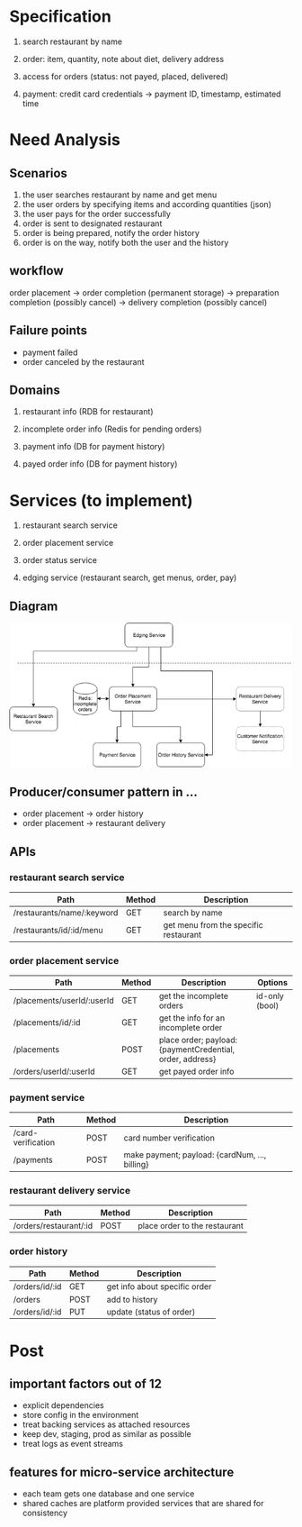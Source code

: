 # Specification

1. search restaurant by name

2. order: item, quantity, note about diet, delivery address

3. access for orders (status: not payed, placed, delivered)

4. payment: credit card credentials -> payment ID, timestamp, estimated time

# Need Analysis
## Scenarios
1. the user searches restaurant by name and get menu
2. the user orders by specifying items and according quantities (json)
3. the user pays for the order successfully
4. order is sent to designated restaurant
5. order is being prepared, notify the order history
6. order is on the way, notify both the user and the history

## workflow
order placement -> order completion (permanent storage) 
-> preparation completion (possibly cancel) -> delivery completion (possibly cancel)

## Failure points
- payment failed
- order canceled by the restaurant

## Domains
1. restaurant info (RDB for restaurant)

2. incomplete order info (Redis for pending orders)

3. payment info (DB for payment history)

4. payed order info (DB for payment history)


# Services (to implement)
1. restaurant search service

2. order placement service

3. order status service

4. edging service (restaurant search, get menus, order, pay)


## Diagram
![alt text](./images/restaurant-delivery.png "services diagram")

## Producer/consumer pattern in ...
- order placement -> order history
- order placement -> restaurant delivery

## APIs
### restaurant search service
Path | Method | Description
--- | --- | ---
/restaurants/name/:keyword | GET | search by name
/restaurants/id/:id/menu | GET | get menu from the specific restaurant

### order placement service
Path | Method | Description | Options
--- | --- | --- | ---
/placements/userId/:userId | GET | get the incomplete orders | id-only (bool)
/placements/id/:id | GET | get the info for an incomplete order
/placements | POST | place order; payload: {paymentCredential, order, address}
/orders/userId/:userId | GET | get payed order info

### payment service
Path | Method | Description
--- | --- | ---
/card-verification | POST | card number verification
/payments | POST | make payment; payload: {cardNum, ..., billing}

### restaurant delivery service
Path | Method | Description
--- | --- | ---
/orders/restaurant/:id | POST | place order to the restaurant

### order history
Path | Method | Description
--- | --- | ---
/orders/id/:id | GET | get info about specific order
/orders | POST | add to history
/orders/id/:id | PUT | update (status of order)


# Post
## important factors out of 12
+ explicit dependencies
+ store config in the environment
+ treat backing services as attached resources
+ keep dev, staging, prod as similar as possible
+ treat logs as event streams

## features for micro-service architecture
+ each team gets one database and one service
+ shared caches are platform provided services that are shared for consistency

